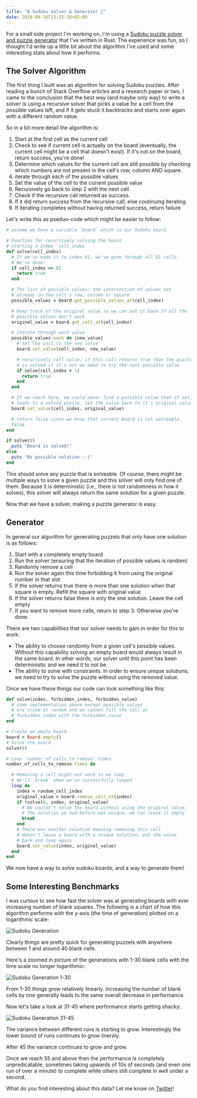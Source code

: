 ```yaml
---
title: "A Sudoku Solver & Generator 🔢"
date: 2018-09-16T13:32:18+02:00
---
```


For a small side project I'm working on, I'm using a [Sudoku puzzle solver and puzzle generator](https://github.com/rylev/Rustdoku) that I've written in Rust. The experience was fun, so I thought I'd write up a little bit about the algorithm I've used and some interesting stats about how it performs.

## The Solver Algorithm

The first thing I built was an algorithm for solving Sudoku puzzles. After reading a bunch of Stack Overflow articles and a research paper or two, I came to the conclusion that the best way (and maybe only way) to write a solver is using a recursive solver that picks a value for a cell from the possible values left, and if it gets stuck it backtracks and starts over again with a different random value.

So in a bit more detail the algorithm is:

1. Start at the first cell as the current cell
2. Check to see if current cell is actually on the board (eventually, the current cell might be a cell that doesn't exist). If it's not on the board, return success, you're done!
3. Determine which values for the current cell are still possible by checking which numbers are not present in the cell's row, column AND square.
4. iterate through each of the possible values
5. Set the value of the cell to the current possible value
6. Recursively go back to step 2 with the next cell
7. Check if the recursive call returned as success.
8. If it did return success from the recursive call, else coutinuing iterating.
9. If iterating completes without having returned success, return failure

Let's write this as pseduo-code which might be easier to follow:

```ruby
# assume we have a variable `board` which is our Sudoku board

# Function for recursively solving the board
# starting a index `cell_index`
def solve(cell_index)
  # If we've made it to index 81, we've gone through all 81 cells.
  # We're done!
  if cell_index >= 81
    return true
  end

  # The list of possible values: the intersection of values not
  # already in the cell's row, column or square
  possible_values = board.get_possible_values_at(cell_index)

  # Keep track of the original value so we can set it back if all the
  # possible values don't work
  original_value = board.get_cell_at(cell_index)

  # iterate through each value
  possible_values.each do |new_value|
    # Set the cell to the new value
    board.set_value(cell_index, new_value)

    # recursively call solve, if this call returns true than the puzzle
    # is solved if it's not we need to try the next possible value
    if solve(cell_index + 1)
      return true
    end
  end

  # If we reach here, we could never find a possible value that if set,
  # leads to a solved puzzle. Set the value back to it's original value
  board.set_value(cell_index, original_value)

  # return false since we know that current board is not solveable.
  false
end

if solve(0)
  puts "Board is solved!"
else
  puts "No possible solution :-("
end
```

This should solve any puzzle that is solveable. Of course, there might be multiple ways to solve a given puzzle and this solver will only find one of them. Because it is deterministic (i.e., there is not randomness in how it solves), this solver will always return the same solution for a given puzzle.

Now that we have a solver, making a puzzle generator is easy.

## Generator

In general our algorithm for generating puzzels that only have one solution is as follows:

1. Start with a completely empty board
2. Run the solver (ensuring that the iteration of possible values is random)
3. Randomly remove a cell
4. Run the solver again this time forbidding it from using the original number in that slot
5. If the solver returns true there is more than one solution when that square is empty. Refill the square with original value
6. If the solver returns false there is only the one solution. Leave the cell empty
7. If you want to remove more cells, return to step 3. Otherwise you're done.

There are two capabilities that our solver needs to gain in order for this to work:
* The ability to choose randomly from a given cell's possible values. Without this capability solving an empty board would always result in the same board. In other words, our solver until this point has been deterministic and we need it to not be.
* The ability to solve with constraints. In order to ensure unique solutions, we need to try to solve the puzzle without using the removed value.

Once we have these things our code can look something like this:

```ruby
def solve(index, forbidden_index, forbidden_value)
  # same implementation above except possible values
  # are tried at random and we cannot fill the cell at
  # forbidden_index with the forbidden_value
end

# Create an empty board
board = Board.empty()
# Solve the board
solve(0)

# Loop `number_of_cells_to_remove` times
number_of_cells_to_remove.times do

  # Removing a cell might not work so we loop
  # We'll `break` when we've successfully looped
  loop do
    index = random_cell_index
    original_value = board.remove_cell_at(index)
    if !solve(0, index, original_value)
      # We couldn't solve the board without using the original value,
      # The solution we had before was unique, we can leave it empty
      break
    end
    # There was another solution meaning removing this cell
    # doesn't leave a board with a unique solution, put the value
    # back and loop again
    board.set_value(index, original_value)
  end
end
```
We now have a way to solve sudoku boards, and a way to generate them!

## Some Interesting Benchmarks

I was curious to see how fast the solver was at generating boards with ever increasing number of blank squares. The following is a chart of how this algorithm performs with the y-axis (the time of generation) plotted on a logarithmic scale:

![Sudoku Generation](/img/sudoku_generation.png)

Clearly things are pretty quick for generating puzzels with anywhere between 1 and around 40 blank cells.

Here's a zoomed in picture of the generations with 1-30 blank cells with the time scale no longer logarithmic:

![Sudoku Generation 1-30](/img/sudoku_generation_1_30.png)

From 1-30 things grow relatively linearly. Increasing the number of blank cells by one generally leads to the same overall decrease in performance.

Now let's take a look at 31-45 where performance starts getting shacky:

![Sudoku Generation 31-45](/img/sudoku_generation_31_45.png)

The variance between different runs is starting to grow. Interestingly the lower bound of runs continues to grow lineraly.

After 45 the variance continues to grow and grow.

Once we reach 55 and above then the performance is completely unpredicatable, sometimes taking upwards of 10s of seconds (and even one run of over a minute) to complete while others still complete in well under a second.

What do you find interesting about this data? Let me know on [Twitter](https://twitter.com/itchyankles)!
